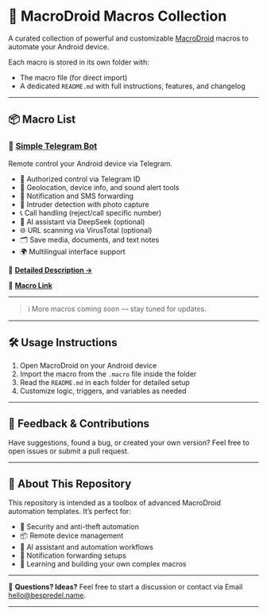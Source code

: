 # 📱 MacroDroid Macros Collection

A curated collection of powerful and customizable [MacroDroid](https://www.macrodroid.com) macros to automate your Android device.

Each macro is stored in its own folder with:

- The macro file (for direct import)
- A dedicated `README.md` with full instructions, features, and changelog

---

## 📦 Macro List

### 🤖 [Simple Telegram Bot](./SimpleTelegramBot/)
Remote control your Android device via Telegram.

- 🔐 Authorized control via Telegram ID
- 📍 Geolocation, device info, and sound alert tools
- 🔁 Notification and SMS forwarding
- 📸 Intruder detection with photo capture
- 📞 Call handling (reject/call specific number)
- 🧠 AI assistant via DeepSeek (optional)
- 🌐 URL scanning via VirusTotal (optional)
- 🗂️ Save media, documents, and text notes
- 🌍 Multilingual interface support

📄 **[Detailed Description →](./SimpleTelegramBot/README.md)**

📲 **[Macro Link](https://www.macrodroidlink.com/macrostore?id=25355)**

---

> ℹ️ More macros coming soon — stay tuned for updates.

---

## 🛠 Usage Instructions

1. Open MacroDroid on your Android device
2. Import the macro from the `.macro` file inside the folder
3. Read the `README.md` in each folder for detailed setup
4. Customize logic, triggers, and variables as needed

---

## 💬 Feedback & Contributions

Have suggestions, found a bug, or created your own version?
Feel free to open issues or submit a pull request.

---

## 🧩 About This Repository

This repository is intended as a toolbox of advanced MacroDroid automation templates.
It’s perfect for:

- 🔐 Security and anti-theft automation
- 📦 Remote device management
- 🧠 AI assistant and automation workflows
- 📡 Notification forwarding setups
- 🔧 Learning and building your own complex macros

---

📣 **Questions? Ideas?**
Feel free to start a discussion or contact via Email [hello@bespredel.name](mailto:hello@bespredel.name).

---

